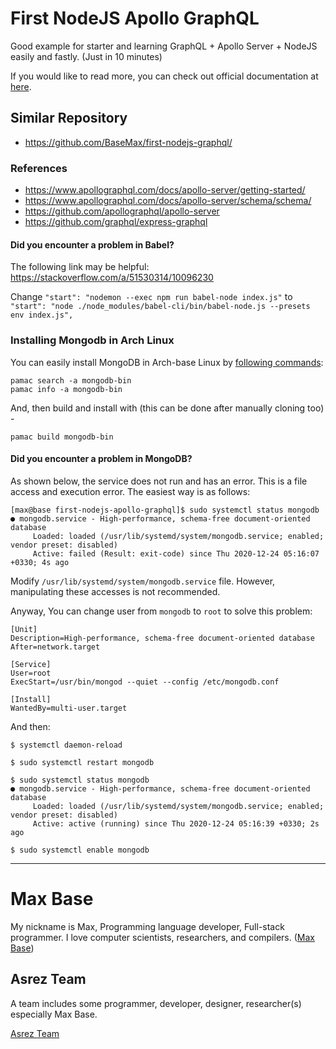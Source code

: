 # First NodeJS Apollo GraphQL

Good example for starter and learning GraphQL + Apollo Server + NodeJS easily and fastly. (Just in 10 minutes)

If you would like to read more, you can check out official documentation at [here](https://graphql.org/graphql-js/running-an-express-graphql-server/).

## Similar Repository

- https://github.com/BaseMax/first-nodejs-graphql/

### References

- https://www.apollographql.com/docs/apollo-server/getting-started/
- https://www.apollographql.com/docs/apollo-server/schema/schema/
- https://github.com/apollographql/apollo-server
- https://github.com/graphql/express-graphql

#### Did you encounter a problem in Babel?

The following link may be helpful:
https://stackoverflow.com/a/51530314/10096230

Change `"start": "nodemon --exec npm run babel-node index.js"` to `"start": "node ./node_modules/babel-cli/bin/babel-node.js --presets env index.js",`


### Installing Mongodb in Arch Linux

You can easily install MongoDB in Arch-base Linux by [following commands](https://stackoverflow.com/questions/59455725/install-mongodb-on-manjaro):

```
pamac search -a mongodb-bin
pamac info -a mongodb-bin
```

And, then build and install with (this can be done after manually cloning too) -

```
pamac build mongodb-bin
```

#### Did you encounter a problem in MongoDB?

As shown below, the service does not run and has an error.
This is a file access and execution error.
The easiest way is as follows:

```
[max@base first-nodejs-apollo-graphql]$ sudo systemctl status mongodb
● mongodb.service - High-performance, schema-free document-oriented database
     Loaded: loaded (/usr/lib/systemd/system/mongodb.service; enabled; vendor preset: disabled)
     Active: failed (Result: exit-code) since Thu 2020-12-24 05:16:07 +0330; 4s ago
```

Modify `/usr/lib/systemd/system/mongodb.service` file.
However, manipulating these accesses is not recommended.

Anyway, You can change user from `mongodb` to `root` to solve this problem:

```
[Unit]
Description=High-performance, schema-free document-oriented database
After=network.target

[Service]
User=root
ExecStart=/usr/bin/mongod --quiet --config /etc/mongodb.conf

[Install]
WantedBy=multi-user.target
```

And then:

```
$ systemctl daemon-reload

$ sudo systemctl restart mongodb

$ sudo systemctl status mongodb
● mongodb.service - High-performance, schema-free document-oriented database
     Loaded: loaded (/usr/lib/systemd/system/mongodb.service; enabled; vendor preset: disabled)
     Active: active (running) since Thu 2020-12-24 05:16:39 +0330; 2s ago

$ sudo systemctl enable mongodb
```


---------

# Max Base

My nickname is Max, Programming language developer, Full-stack programmer. I love computer scientists, researchers, and compilers. ([Max Base](https://maxbase.org/))

## Asrez Team

A team includes some programmer, developer, designer, researcher(s) especially Max Base.

[Asrez Team](https://www.asrez.com/)
